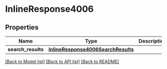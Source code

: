 # InlineResponse4006

## Properties
Name | Type | Description | Notes
------------ | ------------- | ------------- | -------------
**search_results** | [**InlineResponse4006SearchResults**](InlineResponse4006SearchResults.md) |  | [optional] 

[[Back to Model list]](../README.md#documentation-for-models) [[Back to API list]](../README.md#documentation-for-api-endpoints) [[Back to README]](../README.md)


